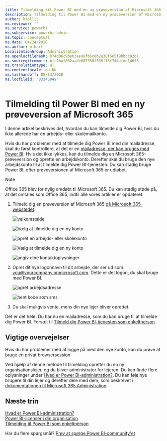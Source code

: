 ```yaml
---
title: Tilmelding til Power BI med en ny prøveversion af Microsoft 365
description: Tilmelding til Power BI med en ny prøveversion af Microsoft 365
author: kfollis
ms.reviewer: ''
ms.service: powerbi
ms.subservice: powerbi-admin
ms.topic: conceptual
ms.date: 04/24/2020
ms.author: mihart
LocalizationGroup: Administration
ms.openlocfilehash: b74d06c9be03ae98fb6c8b2e38f665f9bbcc92b1
ms.sourcegitcommit: bfc2baf862aade6873501566f13c744efdd146f3
ms.translationtype: HT
ms.contentlocale: da-DK
ms.lasthandoff: 05/13/2020
ms.locfileid: "83345049"
---
```

# <a name="signing-up-for-power-bi-with-a-new-microsoft-365-trial"></a>Tilmelding til Power BI med en ny prøveversion af Microsoft 365

I denne artikel beskrives det, hvordan du kan tilmelde dig Power BI, hvis du ikke allerede har en arbejds- eller skolemailkonto. 

Hvis du har problemer med at tilmelde dig Power BI med din mailadresse, skal du først kontrollere, at det er en [mailadresse, der kan bruges med Power BI](../fundamentals/service-self-service-signup-for-power-bi.md#supported-email-addresses). Hvis det ikke lykkes, kan du tilmelde dig en Microsoft 365-prøveversion og oprette en arbejdskonto. Derefter skal du bruge den nye arbejdskonto til at tilmelde dig Power BI-tjenesten. Du kan stadig bruge Power BI, efter prøveversionen af Microsoft 365 er udløbet.

> [!NOTE]
> Office 365 blev for nylig omdøbt til Microsoft 365. Du kan stadig støde på, at det omtales som Office 365, indtil alle vores artikler er opdateret.

1. Tilmeld dig en prøveversion af Microsoft 365 [på Microsoft 365-webstedet](https://www.microsoft.com/en-us/microsoft-365/business/compare-more-office-365-for-business-plans).

    ![velkomstside](media/service-admin-signing-up-for-power-bi-with-a-new-office-365-trial/power-bi-try-now.png)

    ![Vælg at tilmelde dig en ny konto](media/service-admin-signing-up-for-power-bi-with-a-new-office-365-trial/power-bi-existing.png)

    ![opret en arbejds- eller skolekonto](media/service-admin-signing-up-for-power-bi-with-a-new-office-365-trial/power-bi-create-email.png)

    ![Vælg at tilmelde dig en ny konto](media/service-admin-signing-up-for-power-bi-with-a-new-office-365-trial/power-bi-no-email.png)

    ![angiv dine kontaktoplysninger](media/service-admin-signing-up-for-power-bi-with-a-new-office-365-trial/power-bi-welcome-you.png)

    

1. Opret dit nye logonnavn til dit arbejde, der ser ud som you@yourcompany.onmicrosoft.com. Dette er det logon, du skal bruge med Power BI.

    ![opret arbejdsadresse](media/service-admin-signing-up-for-power-bi-with-a-new-office-365-trial/power-bi-create-address.png)

    ![hent kode som sms](media/service-admin-signing-up-for-power-bi-with-a-new-office-365-trial/power-bi-robot.png)    

1. Du skal muligvis vente, mens din nye lejer bliver oprettet. 

Det er det hele.  Du har nu en mailadresse, som du kan bruge til at tilmelde dig Power BI. Forsæt til [Tilmeld dig Power BI-tjenesten som enkeltperson](../fundamentals/service-self-service-signup-for-power-bi.md)





## <a name="important-considerations"></a>Vigtige overvejelser
Hvis du har problemer med at logge på med den nye konto, kan du prøve at bruge en privat browsersession.    

Ved hjælp af denne metode til tilmelding opretter du en ny organisationslejer, og du bliver administrator for lejeren. Du kan finde flere oplysninger under [Hvad er Power BI-administration?](service-admin-administering-power-bi-in-your-organization.md). Du kan føje nye brugere til din lejer og derefter dele med dem, som beskrevet i [dokumentationen til Microsoft 365 Administration](https://support.office.com/en-sg/article/Add-users-individually-to-Office-365---Admin-Help-1970f7d6-03b5-442f-b385-5880b9c256ec).

## <a name="next-steps"></a>Næste trin

[Hvad er Power BI-administration?](service-admin-administering-power-bi-in-your-organization.md)  
[Power BI-licenser i din organisation](service-admin-licensing-organization.md)  
[Tilmelding til Power BI som enkeltperson](../fundamentals/service-self-service-signup-for-power-bi.md)

Har du flere spørgsmål? [Prøv at spørge Power BI-community'et](https://community.powerbi.com/)
